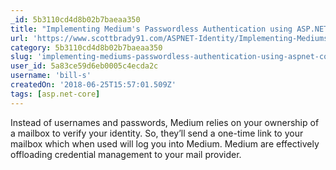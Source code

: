 ```yaml
---
_id: 5b3110cd4d8b02b7baeaa350
title: "Implementing Medium's Passwordless Authentication using ASP.NET Core Identity"
url: 'https://www.scottbrady91.com/ASPNET-Identity/Implementing-Mediums-Passwordless-Authentication-using-ASPNET-Core-Identity'
category: 5b3110cd4d8b02b7baeaa350
slug: 'implementing-mediums-passwordless-authentication-using-aspnet-core-identity'
user_id: 5a83ce59d6eb0005c4ecda2c
username: 'bill-s'
createdOn: '2018-06-25T15:57:01.509Z'
tags: [asp.net-core]
---
```


Instead of usernames and passwords, Medium relies on your ownership of a mailbox to verify your identity. So, they’ll send a one-time link to your mailbox which when used will log you into Medium. Medium are effectively offloading credential management to your mail provider.
